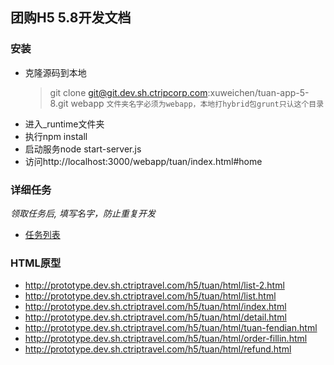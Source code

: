 ## 团购H5 5.8开发文档

### 安装

+ 克隆源码到本地
	>git clone git@git.dev.sh.ctripcorp.com:xuweichen/tuan-app-5-8.git webapp
	`文件夹名字必须为webapp，本地打hybrid包grunt只认这个目录` 
+ 进入_runtime文件夹
+ 执行npm install
+ 启动服务node start-server.js
+ 访问http://localhost:3000/webapp/tuan/index.html#home

### 详细任务
*领取任务后, 填写名字，防止重复开发*

+ [任务列表](http://conf.ctripcorp.com/pages/viewpage.action?pageId=53614681)

### HTML原型

+ http://prototype.dev.sh.ctriptravel.com/h5/tuan/html/list-2.html
+ http://prototype.dev.sh.ctriptravel.com/h5/tuan/html/list.html
+ http://prototype.dev.sh.ctriptravel.com/h5/tuan/html/index.html
+ http://prototype.dev.sh.ctriptravel.com/h5/tuan/html/detail.html
+ http://prototype.dev.sh.ctriptravel.com/h5/tuan/html/tuan-fendian.html
+ http://prototype.dev.sh.ctriptravel.com/h5/tuan/html/order-fillin.html
+ http://prototype.dev.sh.ctriptravel.com/h5/tuan/html/refund.html

